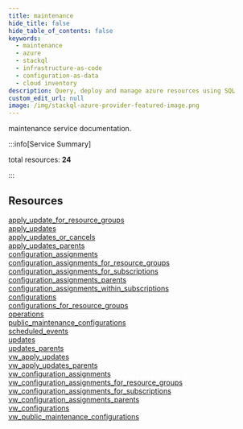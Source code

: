 ```yaml
---
title: maintenance
hide_title: false
hide_table_of_contents: false
keywords:
  - maintenance
  - azure
  - stackql
  - infrastructure-as-code
  - configuration-as-data
  - cloud inventory
description: Query, deploy and manage azure resources using SQL
custom_edit_url: null
image: /img/stackql-azure-provider-featured-image.png
---
```


maintenance service documentation.

:::info[Service Summary]

total resources: __24__  

:::

## Resources
<div class="row">
<div class="providerDocColumn">
<a href="/services/maintenance/apply_update_for_resource_groups/">apply_update_for_resource_groups</a><br />
<a href="/services/maintenance/apply_updates/">apply_updates</a><br />
<a href="/services/maintenance/apply_updates_or_cancels/">apply_updates_or_cancels</a><br />
<a href="/services/maintenance/apply_updates_parents/">apply_updates_parents</a><br />
<a href="/services/maintenance/configuration_assignments/">configuration_assignments</a><br />
<a href="/services/maintenance/configuration_assignments_for_resource_groups/">configuration_assignments_for_resource_groups</a><br />
<a href="/services/maintenance/configuration_assignments_for_subscriptions/">configuration_assignments_for_subscriptions</a><br />
<a href="/services/maintenance/configuration_assignments_parents/">configuration_assignments_parents</a><br />
<a href="/services/maintenance/configuration_assignments_within_subscriptions/">configuration_assignments_within_subscriptions</a><br />
<a href="/services/maintenance/configurations/">configurations</a><br />
<a href="/services/maintenance/configurations_for_resource_groups/">configurations_for_resource_groups</a><br />
<a href="/services/maintenance/operations/">operations</a>
</div>
<div class="providerDocColumn">
<a href="/services/maintenance/public_maintenance_configurations/">public_maintenance_configurations</a><br />
<a href="/services/maintenance/scheduled_events/">scheduled_events</a><br />
<a href="/services/maintenance/updates/">updates</a><br />
<a href="/services/maintenance/updates_parents/">updates_parents</a><br />
<a href="/services/maintenance/vw_apply_updates/">vw_apply_updates</a><br />
<a href="/services/maintenance/vw_apply_updates_parents/">vw_apply_updates_parents</a><br />
<a href="/services/maintenance/vw_configuration_assignments/">vw_configuration_assignments</a><br />
<a href="/services/maintenance/vw_configuration_assignments_for_resource_groups/">vw_configuration_assignments_for_resource_groups</a><br />
<a href="/services/maintenance/vw_configuration_assignments_for_subscriptions/">vw_configuration_assignments_for_subscriptions</a><br />
<a href="/services/maintenance/vw_configuration_assignments_parents/">vw_configuration_assignments_parents</a><br />
<a href="/services/maintenance/vw_configurations/">vw_configurations</a><br />
<a href="/services/maintenance/vw_public_maintenance_configurations/">vw_public_maintenance_configurations</a>
</div>
</div>